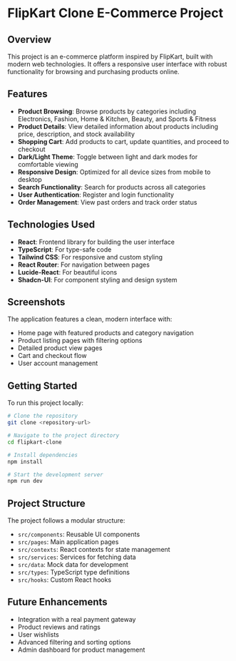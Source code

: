 
# FlipKart Clone E-Commerce Project

## Overview

This project is an e-commerce platform inspired by FlipKart, built with modern web technologies. It offers a responsive user interface with robust functionality for browsing and purchasing products online.

## Features

- **Product Browsing**: Browse products by categories including Electronics, Fashion, Home & Kitchen, Beauty, and Sports & Fitness
- **Product Details**: View detailed information about products including price, description, and stock availability
- **Shopping Cart**: Add products to cart, update quantities, and proceed to checkout
- **Dark/Light Theme**: Toggle between light and dark modes for comfortable viewing
- **Responsive Design**: Optimized for all device sizes from mobile to desktop
- **Search Functionality**: Search for products across all categories
- **User Authentication**: Register and login functionality
- **Order Management**: View past orders and track order status

## Technologies Used

- **React**: Frontend library for building the user interface
- **TypeScript**: For type-safe code
- **Tailwind CSS**: For responsive and custom styling
- **React Router**: For navigation between pages
- **Lucide-React**: For beautiful icons
- **Shadcn-UI**: For component styling and design system

## Screenshots

The application features a clean, modern interface with:
- Home page with featured products and category navigation
- Product listing pages with filtering options
- Detailed product view pages
- Cart and checkout flow
- User account management

## Getting Started

To run this project locally:

```sh
# Clone the repository
git clone <repository-url>

# Navigate to the project directory
cd flipkart-clone

# Install dependencies
npm install

# Start the development server
npm run dev
```

## Project Structure

The project follows a modular structure:

- `src/components`: Reusable UI components
- `src/pages`: Main application pages
- `src/contexts`: React contexts for state management
- `src/services`: Services for fetching data
- `src/data`: Mock data for development
- `src/types`: TypeScript type definitions
- `src/hooks`: Custom React hooks

## Future Enhancements

- Integration with a real payment gateway
- Product reviews and ratings
- User wishlists
- Advanced filtering and sorting options
- Admin dashboard for product management
